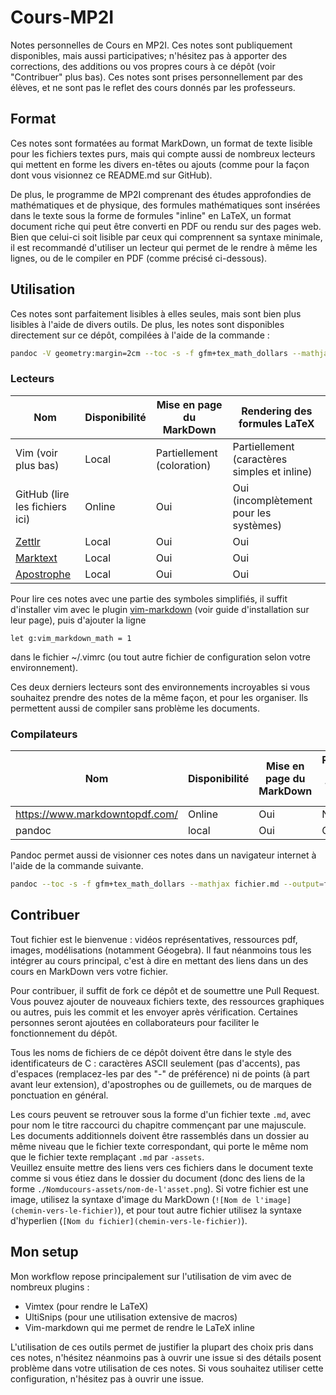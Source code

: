 # Cours-MP2I
Notes personnelles de Cours en MP2I. Ces notes sont publiquement disponibles, mais aussi
participatives; n'hésitez pas à apporter des corrections, des additions ou vos
propres cours à ce dépôt (voir "Contribuer" plus bas). Ces notes sont prises personnellement par des élèves,
et ne sont pas le reflet des cours donnés par les professeurs.

## Format
Ces notes sont formatées au format MarkDown, un format de texte lisible pour les
fichiers textes purs, mais qui compte aussi de nombreux lecteurs qui mettent en
forme les divers en-têtes ou ajouts (comme pour la façon dont vous visionnez ce
README.md sur GitHub).

De plus, le programme de MP2I comprenant des études approfondies de
mathématiques et de physique, des formules mathématiques sont insérées dans le
texte sous la forme de formules "inline" en LaTeX, un format document riche
qui peut être converti en PDF ou rendu sur des pages web. Bien que celui-ci soit
lisible par ceux qui comprennent sa syntaxe minimale, il est recommandé
d'utiliser un lecteur qui permet de le rendre à même les lignes, ou de le
compiler en PDF (comme précisé ci-dessous).

## Utilisation
Ces notes sont parfaitement lisibles à elles seules, mais sont bien plus
lisibles à l'aide de divers outils. De plus, les notes sont disponibles
directement sur ce dépôt, compilées à l'aide de la commande :
```bash
pandoc -V geometry:margin=2cm --toc -s -f gfm+tex_math_dollars --mathjax fichier.md --output=fichier.pdf
```

### Lecteurs
Nom | Disponibilité | Mise en page du MarkDown | Rendering des formules LaTeX
---|---|---|---
Vim (voir plus bas) | Local | Partiellement (coloration) | Partiellement (caractères simples et inline)
GitHub (lire les fichiers ici) | Online | Oui | Oui (incomplètement pour les systèmes)
[Zettlr](https://www.zettlr.com/) | Local | Oui | Oui
[Marktext](https://github.com/marktext/marktext) | Local | Oui | Oui
[Apostrophe](https://world.pages.gitlab.gnome.org/apostrophe/) | Local | Oui | Oui

Pour lire ces notes avec une partie des symboles simplifiés, il suffit
d'installer vim avec le plugin
[vim-markdown](https://github.com/preservim/vim-markdown) (voir guide
d'installation sur leur page), puis d'ajouter la ligne
```viml
let g:vim_markdown_math = 1
```
dans le fichier ~/.vimrc (ou tout autre fichier de configuration
selon votre environnement).

Ces deux derniers lecteurs sont des environnements incroyables si vous souhaitez prendre des notes de la même façon, et pour les organiser. Ils permettent aussi de compiler sans problème les documents.

### Compilateurs
Nom | Disponibilité | Mise en page du MarkDown | Rendering des formules LaTeX
---|---|---|---
https://www.markdowntopdf.com/ | Online | Oui | Non
pandoc | local | Oui | Oui

Pandoc permet aussi de visionner ces notes dans un navigateur internet à l'aide
de la commande suivante.
```bash
pandoc --toc -s -f gfm+tex_math_dollars --mathjax fichier.md --output=fichier.html
```

## Contribuer
Tout fichier est le bienvenue : vidéos représentatives, ressources pdf, images,
modélisations (notamment Géogebra). Il faut néanmoins tous les intégrer au cours
principal, c'est à dire en mettant des liens dans un des cours en MarkDown vers
votre fichier.

Pour contribuer, il suffit de fork ce dépôt et de soumettre une Pull Request.
Vous pouvez ajouter de nouveaux fichiers texte, des ressources graphiques ou
autres, puis les commit et les envoyer après vérification. Certaines personnes
seront ajoutées en collaborateurs pour faciliter le fonctionnement du dépôt.

Tous les noms de fichiers de ce dépôt doivent être dans le style des
identificateurs de C : caractères ASCII seulement (pas d'accents), pas d'espaces
(remplacez-les par des "-" de préférence) ni de points (à part avant leur
extension), d'apostrophes ou de
guillemets, ou de marques de ponctuation en général.

Les cours peuvent se retrouver sous la forme d'un fichier texte `.md`, avec pour
nom le titre raccourci du chapitre commençant par une majuscule.\
Les documents additionnels doivent être rassemblés dans un dossier au même
niveau que le fichier texte correspondant, qui porte le même nom que le fichier
texte remplaçant `.md` par `-assets`.\
Veuillez ensuite mettre des liens vers ces fichiers dans le document texte comme
si vous étiez dans le dossier du document (donc des liens de la forme
`./Nomducours-assets/nom-de-l'asset.png`). Si votre fichier est une image,
utilisez la syntaxe d'image du MarkDown (`![Nom de l'image](chemin-vers-le-fichier)`),
et pour tout autre fichier utilisez la syntaxe d'hyperlien
(`[Nom du fichier](chemin-vers-le-fichier)`).

## Mon setup
Mon workflow repose principalement sur l'utilisation de vim avec de nombreux
plugins :
- Vimtex (pour rendre le LaTeX)
- UltiSnips (pour une utilisation extensive de macros)
- Vim-markdown qui me permet de rendre le LaTeX inline

L'utilisation de ces outils permet de justifier la plupart des choix pris dans
ces notes, n'hésitez néanmoins pas à ouvrir une issue si des détails posent
problème dans votre utilisation de ces notes.
Si vous souhaitez utiliser cette configuration, n'hésitez pas à ouvrir une
issue.
